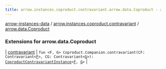 ```yaml
---
title: arrow.instances.coproduct.contravariant.arrow.data.Coproduct - arrow-instances-data
---
```


[arrow-instances-data](../../index.html) / [arrow.instances.coproduct.contravariant](../index.html) / [arrow.data.Coproduct](./index.html)

### Extensions for arrow.data.Coproduct

| [contravariant](contravariant.html) | `fun <F, G> Coproduct.Companion.contravariant(CF: Contravariant<`[`F`](contravariant.html#F)`>, CG: Contravariant<`[`G`](contravariant.html#G)`>): `[`CoproductContravariantInstance`](../../arrow.instances/-coproduct-contravariant-instance/index.html)`<`[`F`](contravariant.html#F)`, `[`G`](contravariant.html#G)`>` |

